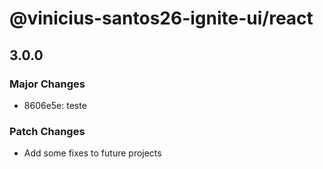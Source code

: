 # @vinicius-santos26-ignite-ui/react

## 3.0.0

### Major Changes

- 8606e5e: teste

### Patch Changes

- Add some fixes to future projects